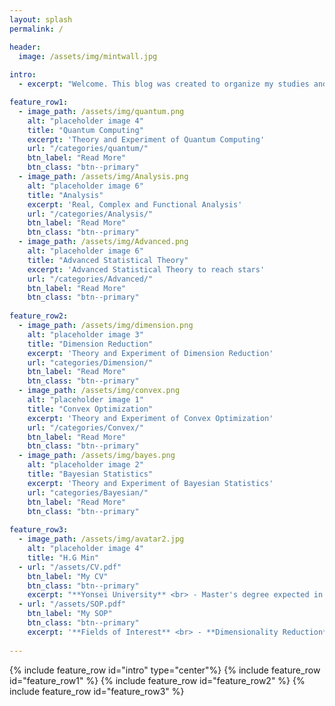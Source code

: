 ```yaml
---
layout: splash
permalink: /

header:
  image: /assets/img/mintwall.jpg
  
intro: 
  - excerpt: "Welcome. This blog was created to organize my studies and use them in lectures and group studies. The posts on this blog deal with theories, implementations, and my intuitions in various fields. My email address is mhg9511@gmail.com. If you find any errors or have some issues, please contact me."

feature_row1:
  - image_path: /assets/img/quantum.png
    alt: "placeholder image 4"
    title: "Quantum Computing"
    excerpt: 'Theory and Experiment of Quantum Computing'
    url: "/categories/quantum/"
    btn_label: "Read More"
    btn_class: "btn--primary"
  - image_path: /assets/img/Analysis.png
    alt: "placeholder image 6"
    title: "Analysis"
    excerpt: 'Real, Complex and Functional Analysis'
    url: "/categories/Analysis/"
    btn_label: "Read More"
    btn_class: "btn--primary"
  - image_path: /assets/img/Advanced.png
    alt: "placeholder image 6"
    title: "Advanced Statistical Theory"
    excerpt: 'Advanced Statistical Theory to reach stars'
    url: "/categories/Advanced/"
    btn_label: "Read More"
    btn_class: "btn--primary"
    
feature_row2:
  - image_path: /assets/img/dimension.png
    alt: "placeholder image 3"
    title: "Dimension Reduction"
    excerpt: 'Theory and Experiment of Dimension Reduction'
    url: "categories/Dimension/"
    btn_label: "Read More"
    btn_class: "btn--primary"
  - image_path: /assets/img/convex.png
    alt: "placeholder image 1"
    title: "Convex Optimization"
    excerpt: 'Theory and Experiment of Convex Optimization'
    url: "/categories/Convex/"
    btn_label: "Read More"
    btn_class: "btn--primary"
  - image_path: /assets/img/bayes.png
    alt: "placeholder image 2"
    title: "Bayesian Statistics"
    excerpt: 'Theory and Experiment of Bayesian Statistics'
    url: "categories/Bayesian/"
    btn_label: "Read More"
    btn_class: "btn--primary"
    
feature_row3:
  - image_path: /assets/img/avatar2.jpg
    alt: "placeholder image 4"
    title: "H.G Min"
  - url: "/assets/CV.pdf"
    btn_label: "My CV"
    btn_class: "btn--primary"
    excerpt: "**Yonsei University** <br> - Master's degree expected in Statitstics (2020~2022) <br> - Bachelor's degree in Applied Statistics (2014~2020) <br> **Yonsei Institute of Data Science** <br> - Consulting Assistant (2021) <br> - Chief Consulting Assistant (2021~) <br> **Korea Quantum Computing** <br> - Senior Researcher (2022~)" 
  - url: "/assets/SOP.pdf"
    btn_label: "My SOP"
    btn_class: "btn--primary"
    excerpt: '**Fields of Interest** <br> - **Dimensionality Reduction** <br> - **Quantum Machine Learning** <br> - **Optimization** <br> - **Nonparametric Statistics**'
    
---
```


{% include feature_row id="intro" type="center"%}
{% include feature_row id="feature_row1" %}
{% include feature_row id="feature_row2" %}
{% include feature_row id="feature_row3" %}
